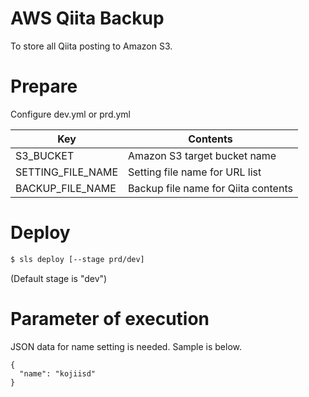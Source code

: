# AWS Qiita Backup
To store all Qiita posting to Amazon S3.

# Prepare
Configure dev.yml or prd.yml

|Key|Contents|
|---|---|
|S3_BUCKET|Amazon S3 target bucket name|
|SETTING_FILE_NAME|Setting file name for URL list|
|BACKUP_FILE_NAME|Backup file name for Qiita contents|

# Deploy

```sh
$ sls deploy [--stage prd/dev]
```
(Default stage is "dev")

# Parameter of execution
JSON data for name setting is needed. Sample is below.

```
{
  "name": "kojiisd"
}
```
